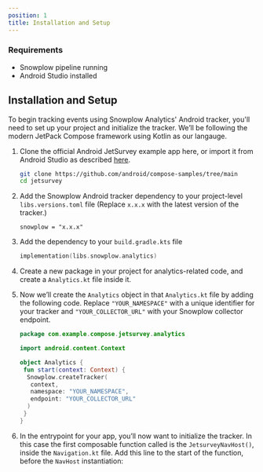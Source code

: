 ```yaml
---
position: 1
title: Installation and Setup
---
```


### Requirements

- Snowplow pipeline running
- Android Studio installed

## Installation and Setup

To begin tracking events using Snowplow Analytics' Android tracker, you'll need to set up your project and initialize the tracker. We’ll be following the modern JetPack Compose framework using Kotlin as our langauge.

1. Clone the official Android JetSurvey example app here, or import it from Android Studio as described [here](https://developer.android.com/develop/ui/compose/setup#sample).

    ```bash
    git clone https://github.com/android/compose-samples/tree/main
    cd jetsurvey
    ```

2. Add the Snowplow Android tracker dependency to your project-level `libs.versions.toml` file (Replace `x.x.x` with the latest version of the tracker.)

    ```
    snowplow = "x.x.x"
    ```

3. Add the dependency to your `build.gradle.kts` file

    ```kotlin
    implementation(libs.snowplow.analytics)
    ```

4. Create a new package in your project for analytics-related code, and create a `Analytics.kt` file inside it.
5. Now we’ll create the `Analytics` object in that `Analytics.kt` file by adding the following code. Replace `"YOUR_NAMESPACE"` with a unique identifier for your tracker and `"YOUR_COLLECTOR_URL"` with your Snowplow collector endpoint.

    ```kotlin
    package com.example.compose.jetsurvey.analytics
    
    import android.content.Context
    
    object Analytics {
     fun start(context: Context) {
      Snowplow.createTracker(
       context, 
       namespace: "YOUR_NAMESPACE",
       endpoint: "YOUR_COLLECTOR_URL"
      )
     }
    }
    ```

6. In the entrypoint for your app, you’ll now want to initialize the tracker. In this case the first composable function called is the `JetsurveyNavHost()`, inside the `Navigation.kt` file. Add this line to the start of the function, before the `NavHost` instantiation:
